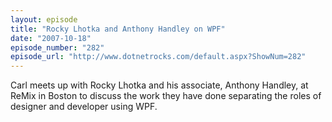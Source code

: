 ```yaml
---
layout: episode
title: "Rocky Lhotka and Anthony Handley on WPF"
date: "2007-10-18"
episode_number: "282"
episode_url: "http://www.dotnetrocks.com/default.aspx?ShowNum=282"
---
```


Carl meets up with Rocky Lhotka and his associate, Anthony Handley, at ReMix in Boston to discuss the work they have done separating the roles of designer and developer using WPF.
